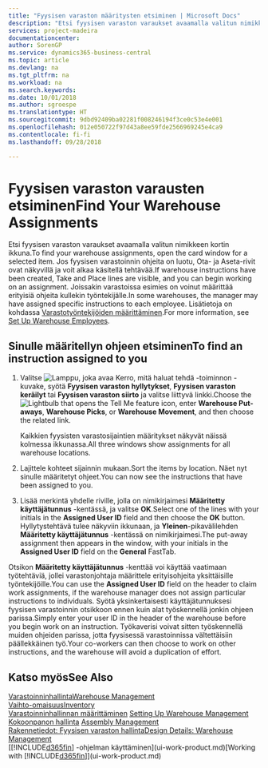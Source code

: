 ```yaml
---
title: "Fyysisen varaston määritysten etsiminen | Microsoft Docs"
description: "Etsi fyysisen varaston varaukset avaamalla valitun nimikkeen kortti-ikkuna. Jos fyysisen varastoinnin ohjeita on luotu, Ota- ja Aseta-rivit ovat näkyvillä ja voit alkaa käsitellä tehtävää. Joissakin varastoissa esimies on voinut määrittää erityisiä ohjeita kullekin työntekijälle."
services: project-madeira
documentationcenter: 
author: SorenGP
ms.service: dynamics365-business-central
ms.topic: article
ms.devlang: na
ms.tgt_pltfrm: na
ms.workload: na
ms.search.keywords: 
ms.date: 10/01/2018
ms.author: sgroespe
ms.translationtype: HT
ms.sourcegitcommit: 9dbd92409ba02281f008246194f3ce0c53e4e001
ms.openlocfilehash: 012e050722f97d43a8ee59fde2566969245e4ca9
ms.contentlocale: fi-fi
ms.lasthandoff: 09/28/2018

---
```

# <a name="find-your-warehouse-assignments"></a><span data-ttu-id="95127-105">Fyysisen varaston varausten etsiminen</span><span class="sxs-lookup"><span data-stu-id="95127-105">Find Your Warehouse Assignments</span></span>
<span data-ttu-id="95127-106">Etsi fyysisen varaston varaukset avaamalla valitun nimikkeen kortin ikkuna.</span><span class="sxs-lookup"><span data-stu-id="95127-106">To find your warehouse assignments, open the card window for a selected item.</span></span> <span data-ttu-id="95127-107">Jos fyysisen varastoinnin ohjeita on luotu, Ota- ja Aseta-rivit ovat näkyvillä ja voit alkaa käsitellä tehtävää.</span><span class="sxs-lookup"><span data-stu-id="95127-107">If warehouse instructions have been created, Take and Place lines are visible, and you can begin working on an assignment.</span></span> <span data-ttu-id="95127-108">Joissakin varastoissa esimies on voinut määrittää erityisiä ohjeita kullekin työntekijälle.</span><span class="sxs-lookup"><span data-stu-id="95127-108">In some warehouses, the manager may have assigned specific instructions to each employee.</span></span> <span data-ttu-id="95127-109">Lisätietoja on kohdassa [Varastotyöntekijöiden määrittäminen](warehouse-how-to-set-up-warehouse-employees.md).</span><span class="sxs-lookup"><span data-stu-id="95127-109">For more information, see [Set Up Warehouse Employees](warehouse-how-to-set-up-warehouse-employees.md).</span></span>

## <a name="to-find-an-instruction-assigned-to-you"></a><span data-ttu-id="95127-110">Sinulle määritellyn ohjeen etsiminen</span><span class="sxs-lookup"><span data-stu-id="95127-110">To find an instruction assigned to you</span></span>  
1.  <span data-ttu-id="95127-111">Valitse ![Lamppu, joka avaa Kerro, mitä haluat tehdä -toiminnon](media/ui-search/search_small.png "Kerro, mitä haluat tehdä") -kuvake, syötä **Fyysisen varaston hyllytykset**, **Fyysisen varaston keräilyt** tai **Fyysisen varaston siirto** ja valitse liittyvä linkki.</span><span class="sxs-lookup"><span data-stu-id="95127-111">Choose the ![Lightbulb that opens the Tell Me feature](media/ui-search/search_small.png "Tell me what you want to do") icon, enter **Warehouse Put-aways**, **Warehouse Picks**, or **Warehouse Movement**, and then choose the related link.</span></span>

    <span data-ttu-id="95127-112">Kaikkien fyysisten varastosijaintien määritykset näkyvät näissä kolmessa ikkunassa.</span><span class="sxs-lookup"><span data-stu-id="95127-112">All three windows show assignments for all warehouse locations.</span></span>  

2. <span data-ttu-id="95127-113">Lajittele kohteet sijainnin mukaan.</span><span class="sxs-lookup"><span data-stu-id="95127-113">Sort the items by location.</span></span> <span data-ttu-id="95127-114">Näet nyt sinulle määritetyt ohjeet.</span><span class="sxs-lookup"><span data-stu-id="95127-114">You can now see the instructions that have been assigned to you.</span></span>  
3. <span data-ttu-id="95127-115">Lisää merkintä yhdelle riville, jolla on nimikirjaimesi **Määritetty käyttäjätunnus** -kentässä, ja valitse **OK**.</span><span class="sxs-lookup"><span data-stu-id="95127-115">Select one of the lines with your initials in the **Assigned User ID** field and then choose the **OK** button.</span></span> <span data-ttu-id="95127-116">Hyllytystehtävä tulee näkyviin ikkunaan, ja **Yleinen**-pikavälilehden **Määritetty käyttäjätunnus** -kentässä on nimikirjaimesi.</span><span class="sxs-lookup"><span data-stu-id="95127-116">The put-away assignment then appears in the window, with your initials in the **Assigned User ID** field on the **General** FastTab.</span></span>  

<span data-ttu-id="95127-117">Otsikon **Määritetty käyttäjätunnus** -kenttää voi käyttää vaatimaan työtehtäviä, jollei varastonjohtaja määrittele erityisohjeita yksittäisille työntekijöille.</span><span class="sxs-lookup"><span data-stu-id="95127-117">You can use the **Assigned User ID** field on the header to claim work assignments, if the warehouse manager does not assign particular instructions to individuals.</span></span> <span data-ttu-id="95127-118">Syötä yksinkertaisesti käyttäjätunnuksesi fyysisen varastoinnin otsikkoon ennen kuin alat työskennellä jonkin ohjeen parissa.</span><span class="sxs-lookup"><span data-stu-id="95127-118">Simply enter your user ID in the header of the warehouse before you begin work on an instruction.</span></span> <span data-ttu-id="95127-119">Työkaverisi voivat sitten työskennellä muiden ohjeiden parissa, jotta fyysisessä varastoinnissa vältettäisiin päällekkäinen työ.</span><span class="sxs-lookup"><span data-stu-id="95127-119">Your co-workers can then choose to work on other instructions, and the warehouse will avoid a duplication of effort.</span></span>  

## <a name="see-also"></a><span data-ttu-id="95127-120">Katso myös</span><span class="sxs-lookup"><span data-stu-id="95127-120">See Also</span></span>  
[<span data-ttu-id="95127-121">Varastoinninhallinta</span><span class="sxs-lookup"><span data-stu-id="95127-121">Warehouse Management</span></span>](warehouse-manage-warehouse.md)  
[<span data-ttu-id="95127-122">Vaihto-omaisuus</span><span class="sxs-lookup"><span data-stu-id="95127-122">Inventory</span></span>](inventory-manage-inventory.md)  
<span data-ttu-id="95127-123">[Varastoinninhallinnan määrittäminen](warehouse-setup-warehouse.md)   </span><span class="sxs-lookup"><span data-stu-id="95127-123">[Setting Up Warehouse Management](warehouse-setup-warehouse.md)   </span></span>  
<span data-ttu-id="95127-124">[Kokoonpanon hallinta](assembly-assemble-items.md)  </span><span class="sxs-lookup"><span data-stu-id="95127-124">[Assembly Management](assembly-assemble-items.md)  </span></span>  
[<span data-ttu-id="95127-125">Rakennetiedot: Fyysisen varaston hallinta</span><span class="sxs-lookup"><span data-stu-id="95127-125">Design Details: Warehouse Management</span></span>](design-details-warehouse-management.md)  
<span data-ttu-id="95127-126">[[!INCLUDE[d365fin](includes/d365fin_md.md)] -ohjelman käyttäminen](ui-work-product.md)</span><span class="sxs-lookup"><span data-stu-id="95127-126">[Working with [!INCLUDE[d365fin](includes/d365fin_md.md)]](ui-work-product.md)</span></span> 

